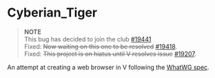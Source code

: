 # Cyberian_Tiger
> **NOTE**<br>
> This bug has decided to join the club [#19441](https://github.com/vlang/v/issues/19441)<br>
> Fixed: ~~Now waiting on this one to be resolved~~ [#19418](https://github.com/vlang/v/issues/19418).<br>
> Fixed: ~~This project is on hiatus until V resolves issue~~ [#19207](https://github.com/vlang/v/issues/19207).

An attempt at creating a web browser in V following the [WhatWG spec](https://html.spec.whatwg.org/multipage/parsing.html).
